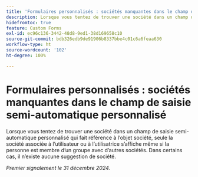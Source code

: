 ```yaml
---
title: 'Formulaires personnalisés : sociétés manquantes dans le champ de saisie semi-automatique personnalisé'
description: Lorsque vous tentez de trouver une société dans un champ de saisie semi-automatique personnalisé qui fait référence à l’objet société, seule la société associée à l’utilisateur ou à l’utilisatrice s’affiche même si la personne est membre d’un groupe avec d’autres sociétés. Dans certains cas, il n’existe aucune suggestion de société.
hidefromtoc: true
feature: Custom Forms
exl-id: ec96c136-3442-48d8-9ed1-38d169658c10
source-git-commit: bdb326edb9de91906b8337bbe4c01c6a6feaa630
workflow-type: ht
source-wordcount: '102'
ht-degree: 100%

---
```


# Formulaires personnalisés : sociétés manquantes dans le champ de saisie semi-automatique personnalisé

Lorsque vous tentez de trouver une société dans un champ de saisie semi-automatique personnalisé qui fait référence à l’objet société, seule la société associée à l’utilisateur ou à l’utilisatrice s’affiche même si la personne est membre d’un groupe avec d’autres sociétés. Dans certains cas, il n’existe aucune suggestion de société.

_Premier signalement le 31 décembre 2024._
